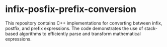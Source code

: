 # infix-posfix-prefix-conversion
This repository contains C++ implementations for converting between infix, postfix, and prefix expressions. The code demonstrates the use of stack-based algorithms to efficiently parse and transform mathematical expressions.
